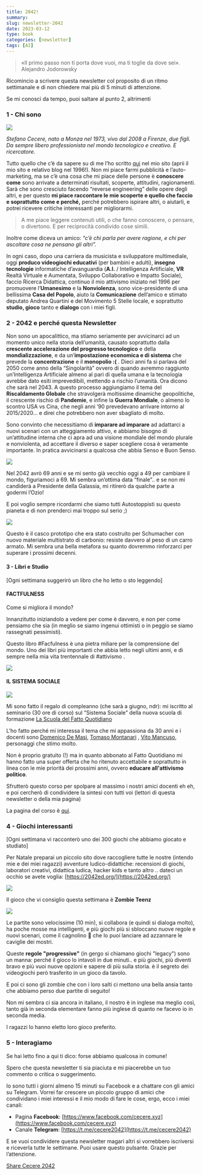 ```yaml
---
title: 2042!
summary: 
slug: newsletter-2042
date: 2023-03-12
type: book
categories: [newsletter]
tags: [AI] 
---
```


> «Il primo passo non ti porta dove vuoi, ma ti toglie da dove sei».  
> Alejandro Jodorowsky

Ricomincio a scrivere questa newsletter col proposito di un ritmo settimanale e di non chiedere mai più di 5 minuti di attenzione.

Se mi conosci da tempo, puoi saltare al punto 2, altrimenti

### 1 - Chi sono

![](https://substackcdn.com/image/fetch/w_1456,c_limit,f_auto,q_auto:good,fl_progressive:steep/https%3A%2F%2Fsubstack-post-media.s3.amazonaws.com%2Fpublic%2Fimages%2Fd791de36-1096-4f54-b155-b231606f8cd9_600x600.jpeg)

_Stefano Cecere, nato a Monza nel 1973, vivo dal 2008 a Firenze, due figli. Da sempre libero professionista nel mondo tecnologico e creativo. E ricercatore._

Tutto quello che c’è da sapere su di me l’ho scritto [qui](https://cecere.xyz/about/) nel mio sito (aprii il mio sito e relativo blog nel 1996!). Non mi piace farmi pubblicità e l’auto-marketing, ma se c’è una cosa che mi piace delle persone è **conoscere come** sono arrivate a determinati risultati, scoperte, attitudini, ragionamenti. Sarà che sono cresciuto facendo “reverse engineering” delle opere degli altri, e per questo **mi piace raccontare le mie scoperte e quello che faccio e soprattutto come e perché,** perché potrebbero ispirare altri, o aiutarli, e potrei ricevere critiche interessanti per migliorarmi.

> A me piace leggere contenuti utili, o che fanno conoscere, o pensare, o divertono. E per reciprocità condivido cose simili.

Inoltre come diceva un amico: _“c’è chi parla per avere ragione, e chi per ascoltare cosa ne pensano gli altri”._

In ogni caso, dopo una carriera da musicista e sviluppatore multimediale, oggi **produco videogiochi educativi** (per bambini e adulti), **insegno tecnologie** informatiche d’avanguardia (**A.I.** / Intelligenza Artificiale, **VR** Realtà Virtuale e Aumentata, Sviluppo Collaborativo e Impatto Sociale), faccio Ricerca Didattica, continuo il mio attivismo iniziato nel 1996 per promuovere l’**Umanesimo** e la **Nonviolenza**, sono vice-presidente di una bellissima **Casa del Popolo**, aiuto la **Comunicazione** dell’amico e stimato deputato Andrea Quartini e del Movimento 5 Stelle locale, e soprattutto **studio, gioco** tanto e **dialogo** con i miei figli.

### 2 - 2042 e perché questa Newsletter

Non sono un apocalittico, ma stiamo seriamente per avvicinarci ad un momento unico nella storia dell’umanità, causato soprattutto dalla **crescente accelerazione del progresso tecnologico** e della **mondializzazione**, e da un’**impostazione economica e di sistema** che prevede la **concentrazione** e il **monopolio :(** . Dieci anni fa si parlava del 2050 come anno della “Singolarità” ovvero di quando avremmo raggiunto un’Intelligenza Artificiale almeno al pari di quella umana e la tecnologia avrebbe dato esiti imprevedibili, mettendo a rischio l’umanità. Ora dicono che sarà nel 2043. A questo processo aggiungiamo il tema del **Riscaldamento Globale** che stravolgerà moltissime dinamiche geopolitiche, il crescente rischio di **Pandemie**, e infine la **Guerra Mondiale**, o almeno lo scontro USA vs Cina, che negli anni ‘90 prevedevano arrivare intorno al 2015/2020… e direi che potrebbero non aver sbagliato di molto.

Sono convinto che necessitiamo di **imparare ad imparare** ad adattarci a nuovi scenari con un atteggiamento attivo, e abbiamo bisogno di un’attitudine interna che ci apra ad una visione mondiale del mondo plurale e nonviolenta, ad accettare il diverso e saper scegliere cosa è veramente importante. In pratica avvicinarsi a qualcosa che abbia Senso e Buon Senso.

![](https://substackcdn.com/image/fetch/w_1456,c_limit,f_auto,q_auto:good,fl_progressive:steep/https%3A%2F%2Fsubstack-post-media.s3.amazonaws.com%2Fpublic%2Fimages%2F7e2d4d7d-700e-4da8-9a9b-15938880726d_850x730.jpeg)

Nel 2042 avrò 69 anni e se mi sento già vecchio oggi a 49 per cambiare il mondo, figuriamoci a 69. Mi sembra un’ottima data “finale”.. e se non mi candiderà a Presidente della Galassia, mi ritirerò da qualche parte a godermi l’Ozio!

E poi voglio sempre ricordarmi che siamo tutti Autostoppisti su questo pianeta e di non prenderci mai troppo sul serio ;)

![](https://substackcdn.com/image/fetch/w_1456,c_limit,f_auto,q_auto:good,fl_progressive:steep/https%3A%2F%2Fsubstack-post-media.s3.amazonaws.com%2Fpublic%2Fimages%2Ff77d61c7-2c43-4cc0-8aeb-893096d22b7c_500x332.jpeg)

Questo è il casco prototipo che era stato costruito per Schumacher con nuovo materiale multistrato di carbonio: resiste davvero al peso di un carro armato. Mi sembra una bella metafora su quanto dovremmo rinforzarci per superare i prossimi decenni.

#### 3 - Libri e Studio

\[Ogni settimana suggerirò un libro che ho letto o sto leggendo\]

#### FACTFULNESS

Come si migliora il mondo?

Innanzitutto iniziandolo a vedere per come è davvero, e non per come pensiamo che sia (in meglio se siamo ingenui ottimisti o in peggio se siamo rassegnati pessimisti).

Questo libro #Facfulness è una pietra miliare per la comprensione del mondo. Uno dei libri più importanti che abbia letto negli ultimi anni, e di sempre nella mia vita trentennale di #attivismo .

![](https://substackcdn.com/image/fetch/w_1456,c_limit,f_auto,q_auto:good,fl_progressive:steep/https%3A%2F%2Fsubstack-post-media.s3.amazonaws.com%2Fpublic%2Fimages%2F20b6dd57-0874-4b67-a56f-5e12261594cd_1080x1080.jpeg)


#### IL SISTEMA SOCIALE


![](https://substackcdn.com/image/fetch/w_1456,c_limit,f_auto,q_auto:good,fl_progressive:steep/https%3A%2F%2Fsubstack-post-media.s3.amazonaws.com%2Fpublic%2Fimages%2Fd05b8fe7-c817-4bac-adc3-06a4728eb527_2048x1070.jpeg)


Mi sono fatto il regalo di compleanno (che sarà a giugno, ndr): mi iscritto al seminario (30 ore di corso) sul “Sistema Sociale” della nuova scuola di formazione [La Scuola del Fatto Quotidiano](https://www.facebook.com/scuoladelfatto/?__tn__=kK*F)  
  
L'ho fatto perché mi interessa il tema che mi appassiona da 30 anni e i docenti sono [Domenico De Masi](https://www.facebook.com/DomenicoDeMasiOfficial?__tn__=-]K*F), [Tomaso Montanari](https://www.facebook.com/TomasoMontanariOfficial?__tn__=-]K*F) , [Vito Mancuso](https://www.facebook.com/VitoMancusoTeologoScrittore?__tn__=-]K*F), personaggi che stimo molto.  
  
Non è proprio gratuito (!) ma in quanto abbonato al Fatto Quotidiano mi hanno fatto una super offerta che ho ritenuto accettabile e soprattutto in linea con le mie priorità dei prossimi anni, ovvero **educare all'attivismo politico**.  
  
Sfrutterò questo corso per spolpare al massimo i nostri amici docenti eh eh, e poi cercherò di condividere la sintesi con tutti voi (lettori di questa newsletter o della mia pagina)  
  
La pagina del corso è [qui](https://scuoladelfatto.it/app/landing/corsi/dettaglio/?idCorso=87).

### 4 - Giochi interessanti

\[Ogni settimana vi racconterò uno dei 300 giochi che abbiamo giocato e studiato\]

  
Per Natale preparai un piccolo sito dove raccogliere tutte le nostre (intendo mie e dei miei ragazzi) avventure ludico-didattiche: recensioni di giochi, laboratori creativi, didattica ludica, hacker kids e tanto altro .. dateci un occhio se avete voglia: [https://2042ed.org/](https://2042ed.org/)


![](https://substackcdn.com/image/fetch/w_1456,c_limit,f_auto,q_auto:good,fl_progressive:steep/https%3A%2F%2Fsubstack-post-media.s3.amazonaws.com%2Fpublic%2Fimages%2F399928ba-76b0-48bf-8937-0e247f258fc9_1900x700.webp)




Il gioco che vi consiglio questa settimana è **Zombie Teenz**

![](https://substackcdn.com/image/fetch/w_1456,c_limit,f_auto,q_auto:good,fl_progressive:steep/https%3A%2F%2Fsubstack-post-media.s3.amazonaws.com%2Fpublic%2Fimages%2F809c2721-d510-4d1d-b251-18a73846e33d_1200x900.jpeg)

Le partite sono velocissime (10 min), si collabora (e quindi si dialoga molto), ha poche mosse ma intelligenti, e più giochi più si sbloccano nuove regole e nuovi scenari, come il cagnolino 🐶 che lo puoi lanciare ad azzannare le caviglie dei mostri.

Queste **regole "progressive"** (in gergo si chiamano giochi "legacy") sono un manna: perché il gioco lo intavoli in due minuti.. e più giochi, più diventi bravo e più vuoi nuove opzioni e sapere di più sulla storia. è il segreto dei videogiochi però trasferito in un gioco da tavolo.

E poi ci sono gli zombie che con i loro salti ci mettono una bella ansia tanto che abbiamo perso due partite di seguito!

Non mi sembra ci sia ancora in italiano, il nostro è in inglese ma meglio così, tanto già in seconda elementare fanno più inglese di quanto ne facevo io in seconda media.

I ragazzi lo hanno eletto loro gioco preferito.

### 5 - Interagiamo

Se hai letto fino a qui ti dico: forse abbiamo qualcosa in comune!

Spero che questa newsletter ti sia piaciuta e mi piacerebbe un tuo commento o critica o suggerimento.

Io sono tutti i giorni almeno 15 minuti su Facebook e a chattare con gli amici su Telegram. Vorrei far crescere un piccolo gruppo di amici che condividano i miei interessi e il mio modo di fare le cose, ergo, ecco i miei canali:

-   Pagina **Facebook**: [https://www.facebook.com/cecere.xyz](https://www.facebook.com/cecere.xyz)
-   Canale **Telegram**: [https://t.me/cecere2042](https://t.me/cecere2042)

E se vuoi condividere questa newsletter magari altri si vorrebbero iscriversi e riceverla tutte le settimane. Puoi usare questo pulsante. Grazie per l’attenzione.

[Share Cecere 2042](https://cecere.substack.com/?utm_source=substack&utm_medium=email&utm_content=share&action=share)
